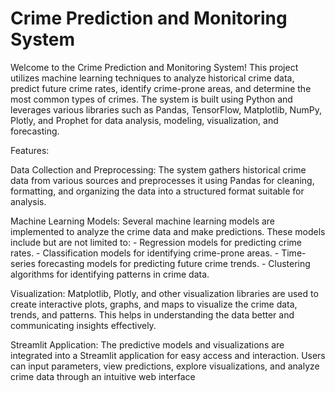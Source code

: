 # Crime Prediction and Monitoring System

Welcome to the Crime Prediction and Monitoring System! This project utilizes machine learning techniques to analyze historical crime data, predict future crime rates, identify crime-prone areas, and determine the most common types of crimes. The system is built using Python and leverages various libraries such as Pandas, TensorFlow, Matplotlib, NumPy, Plotly, and Prophet for data analysis, modeling, visualization, and forecasting.

Features:

  Data Collection and Preprocessing: The system gathers historical crime data from various sources and preprocesses it using Pandas for cleaning, formatting, and organizing the data into a structured format suitable for analysis.

  Machine Learning Models: Several machine learning models are implemented to analyze the crime data and make predictions. These models include but are not limited to:
        - Regression models for predicting crime rates.
        - Classification models for identifying crime-prone areas.
        - Time-series forecasting models for predicting future crime trends.
        - Clustering algorithms for identifying patterns in crime data.

  Visualization: Matplotlib, Plotly, and other visualization libraries are used to create interactive plots, graphs, and maps to visualize the crime data, trends, and patterns. This helps in understanding the data better and communicating insights effectively.

  Streamlit Application: The predictive models and visualizations are integrated into a Streamlit application for easy access and interaction. Users can input parameters, view predictions, explore visualizations, and analyze crime data through an intuitive web interface
